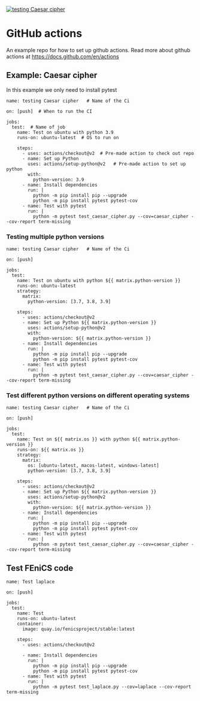[![testing Caesar cipher](https://github.com/finsberg/2021-12-06-github-actions/actions/workflows/main.yml/badge.svg)](https://github.com/finsberg/2021-12-06-github-actions/actions/workflows/main.yml)

# GitHub actions

An example repo for how to set up github actions. 
Read more about github actions at https://docs.github.com/en/actions


## Example: Caesar cipher
In this example we only need to install pytest

```
name: testing Caesar cipher   # Name of the Ci

on: [push]  # When to run the CI

jobs:
  test:  # Name of job
    name: Test on ubuntu with python 3.9
    runs-on: ubuntu-latest  # OS to run on
    
    steps:
      - uses: actions/checkout@v2  # Pre-made action to check out repo
      - name: Set up Python
        uses: actions/setup-python@v2   # Pre-made action to set up python 
        with:
          python-version: 3.9
      - name: Install dependencies
        run: |
          python -m pip install pip --upgrade
          python -m pip install pytest pytest-cov
      - name: Test with pytest
        run: |
          python -m pytest test_caesar_cipher.py --cov=caesar_cipher --cov-report term-missing
```

### Testing multiple python versions

```
name: testing Caesar cipher   # Name of the Ci

on: [push] 

jobs:
  test:
    name: Test on ubuntu with python ${{ matrix.python-version }}
    runs-on: ubuntu-latest
    strategy:
      matrix:
        python-version: [3.7, 3.8, 3.9]

    steps:
      - uses: actions/checkout@v2
      - name: Set up Python ${{ matrix.python-version }}
        uses: actions/setup-python@v2
        with:
          python-version: ${{ matrix.python-version }}
      - name: Install dependencies
        run: |
          python -m pip install pip --upgrade
          python -m pip install pytest pytest-cov
      - name: Test with pytest
        run: |
          python -m pytest test_caesar_cipher.py --cov=caesar_cipher --cov-report term-missing
```


### Test different python versions on different operating systems


```
name: testing Caesar cipher   # Name of the Ci

on: [push]

jobs:
  test:
    name: Test on ${{ matrix.os }} with python ${{ matrix.python-version }}
    runs-on: ${{ matrix.os }}
    strategy:
      matrix:
        os: [ubuntu-latest, macos-latest, windows-latest]
        python-version: [3.7, 3.8, 3.9]

    steps:
      - uses: actions/checkout@v2
      - name: Set up Python ${{ matrix.python-version }}
        uses: actions/setup-python@v2
        with:
          python-version: ${{ matrix.python-version }}
      - name: Install dependencies
        run: |
          python -m pip install pip --upgrade
          python -m pip install pytest pytest-cov
      - name: Test with pytest
        run: |
          python -m pytest test_caesar_cipher.py --cov=caesar_cipher --cov-report term-missing
```

## Test FEniCS code


```
name: Test laplace

on: [push]

jobs:
  test:
    name: Test
    runs-on: ubuntu-latest
    container:
      image: quay.io/fenicsproject/stable:latest

    steps:
      - uses: actions/checkout@v2

      - name: Install dependencies
        run: |
          python -m pip install pip --upgrade
          python -m pip install pytest pytest-cov
      - name: Test with pytest
        run: |
          python -m pytest test_laplace.py --cov=laplace --cov-report term-missing
```